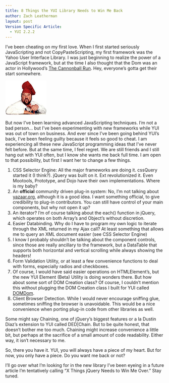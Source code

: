 ```yaml
---
title: 8 Things the YUI Library Needs to Win Me Back
author: Zach Leatherman
layout: post
Version Specific Article:
  - YUI 2.2.2
---
```


I’ve been cheating on my first love.  When I first started seriously JavaScripting and not CopyPasteScripting, my first framework was the Yahoo User Interface Library.  I was just beginning to realize the power of a JavaScript framework, but at the time I also thought that the Dom was an actor in Hollywood’s [The Cannonball Run](http://www.domdeluise.com).  Hey, everyone’s gotta get their start somewhere.

![Dom](/web/wp-content/uploads/2007/07/dom.jpg)

But now I’ve been learning advanced JavaScripting techniques.  I’m not a bad person… but I’ve been experimenting with new frameworks while YUI was out of town on business.  And ever since I’ve been going behind YUI’s back, I’ve been feeling guilty because it feels so good to cheat.  I am experiencing all these new JavaScript programming ideas that I’ve never felt before.  But at the same time, I feel regret.  We are still friends and I still hang out with YUI often, but I know she wants me back full time.  I am open to that possibility, but first I want her to change a few things.

1.  CSS Selector Engine:  All the major frameworks are doing it.  cssQuery started it (I think?).  jQuery was built on it.  Ext revolutionized it.  Even Mootools, Prototype, and Dojo have their own implementations.  Where is my baby?
2.  An **official** community driven plug-in system: No, I’m not talking about [yazaar.org](http://yazaar.org/), although it is a good idea.  I want something official, to give credibility to plug-in contributors.  You can still have control of your main components, but why not open it up?
3.  An iterator?  I’m of course talking about the each() function in jQuery, which operates on both Array’s and Object’s without discretion.
4.  Easier Databinding.  Why do I have to program my own logic to iterate through the XML returned in my Ajax call?  At least something that allows me to query an XML document easier (see CSS Selector Engine)
5.  I know I probably shouldn’t be talking about the component controls, since those are really ancillary to the framework, but a DataTable that supports both horizontal and vertical scrolling while always showing the headers!
6.  Form Validation Utility, or at least a few convenience functions to deal with forms, especially radios and checkboxes.
7.  Of course, I would have said easier operations on HTMLElement’s, but the new YUI Element (Beta) Utility is doing wonders there.  But how about some sort of DOM Creation class?  Of course, I couldn’t mention this without plugging the DOM Creation class I built for YUI called [DOMDom](/web/2007/07/07/domdom-easy-dom-element-creation/).
8.  Client Browser Detection.  While I would never encourage sniffing glue, sometimes sniffing the browser is unavoidable.  This would be a nice convenience when porting plug-in code from other libraries as well.

Some might say Chaining, one of jQuery’s biggest features or a la Dustin Diaz’s extension to YUI called DED|Chain.  But to be quite honest, that doesn’t bother me too much.  Chaining might increase convenience a little bit, but perhaps at the sacrifice of a small amount of code readability.  Either way, it isn’t necessary to me.

So, there you have it.  YUI, you will always have a piece of my heart.  But for now, you only have a piece.  Do you want me back or not?

I’ll go over what I’m looking for in the new library I’ve been eyeing in a future article I’m tentatively calling “X Things jQuery Needs to Win Me Over.”  Stay tuned.
